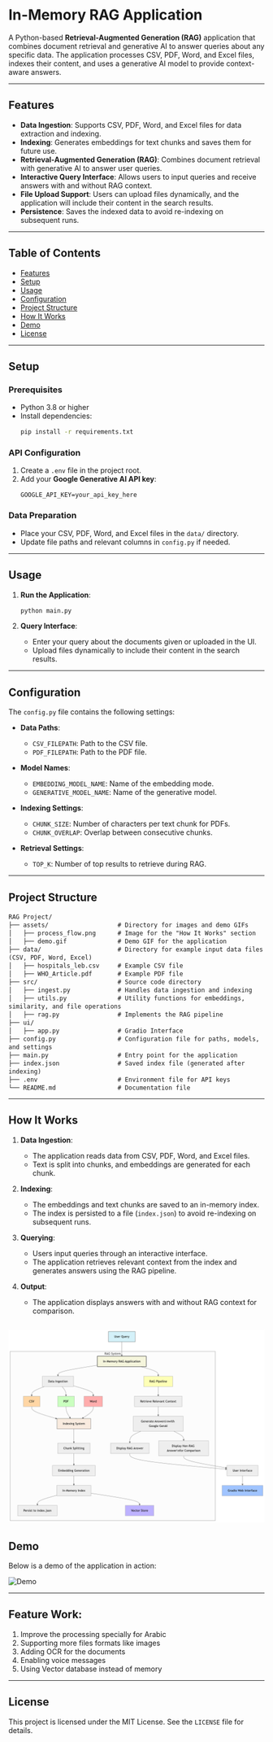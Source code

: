 # In-Memory RAG Application

A Python-based **Retrieval-Augmented Generation (RAG)** application that combines document retrieval and generative AI to answer queries about any specific data. The application processes CSV, PDF, Word, and Excel files, indexes their content, and uses a generative AI model to provide context-aware answers.

---

## Features

- **Data Ingestion**: Supports CSV, PDF, Word, and Excel files for data extraction and indexing.
- **Indexing**: Generates embeddings for text chunks and saves them for future use.
- **Retrieval-Augmented Generation (RAG)**: Combines document retrieval with generative AI to answer user queries.
- **Interactive Query Interface**: Allows users to input queries and receive answers with and without RAG context.
- **File Upload Support**: Users can upload files dynamically, and the application will include their content in the search results.
- **Persistence**: Saves the indexed data to avoid re-indexing on subsequent runs.

---

## Table of Contents

- [Features](#features)
- [Setup](#setup)
- [Usage](#usage)
- [Configuration](#configuration)
- [Project Structure](#project-structure)
- [How It Works](#how-it-works)
- [Demo](#demo)
- [License](#license)

---

## Setup

### Prerequisites

- Python 3.8 or higher
- Install dependencies:
  ```bash
  pip install -r requirements.txt
  ```

### API Configuration

1. Create a `.env` file in the project root.
2. Add your **Google Generative AI API key**:
   ```
   GOOGLE_API_KEY=your_api_key_here
   ```

### Data Preparation

- Place your CSV, PDF, Word, and Excel files in the `data/` directory.
- Update file paths and relevant columns in `config.py` if needed.

---

## Usage

1. **Run the Application**:
   ```bash
   python main.py
   ```

2. **Query Interface**:
   - Enter your query about the documents given or uploaded in the UI.
   - Upload files dynamically to include their content in the search results.

---

## Configuration

The `config.py` file contains the following settings:

- **Data Paths**:
  - `CSV_FILEPATH`: Path to the CSV file.
  - `PDF_FILEPATH`: Path to the PDF file.

- **Model Names**:
  - `EMBEDDING_MODEL_NAME`: Name of the embedding mode.
  - `GENERATIVE_MODEL_NAME`: Name of the generative model.

- **Indexing Settings**:
  - `CHUNK_SIZE`: Number of characters per text chunk for PDFs.
  - `CHUNK_OVERLAP`: Overlap between consecutive chunks.

- **Retrieval Settings**:
  - `TOP_K`: Number of top results to retrieve during RAG.

---

## Project Structure

```
RAG Project/
├── assets/                   # Directory for images and demo GIFs
│   ├── process_flow.png      # Image for the "How It Works" section
│   ├── demo.gif              # Demo GIF for the application
├── data/                     # Directory for example input data files (CSV, PDF, Word, Excel)
│   ├── hospitals_leb.csv     # Example CSV file
│   ├── WHO_Article.pdf       # Example PDF file
├── src/                      # Source code directory
│   ├── ingest.py             # Handles data ingestion and indexing
│   ├── utils.py              # Utility functions for embeddings, similarity, and file operations
│   ├── rag.py                # Implements the RAG pipeline
├── ui/       
│   ├── app.py                # Gradio Interface 
├── config.py                 # Configuration file for paths, models, and settings
├── main.py                   # Entry point for the application
├── index.json                # Saved index file (generated after indexing)
├── .env                      # Environment file for API keys
└── README.md                 # Documentation file
```

---

## How It Works

1. **Data Ingestion**:
   - The application reads data from CSV, PDF, Word, and Excel files.
   - Text is split into chunks, and embeddings are generated for each chunk.

2. **Indexing**:
   - The embeddings and text chunks are saved to an in-memory index.
   - The index is persisted to a file (`index.json`) to avoid re-indexing on subsequent runs.

3. **Querying**:
   - Users input queries through an interactive interface.
   - The application retrieves relevant context from the index and generates answers using the RAG pipeline.

4. **Output**:
   - The application displays answers with and without RAG context for comparison.

![Process Flow](assets/RAG_Process.png)
---

## Demo

Below is a demo of the application in action:

![Demo](assets/demo.gif)

---

## Feature Work:

1. Improve the processing specially for Arabic
2. Supporting more files formats like images
3. Adding OCR for the documents
4. Enabling voice messages
5. Using Vector database instead of memory

---

## License

This project is licensed under the MIT License. See the `LICENSE` file for details.
